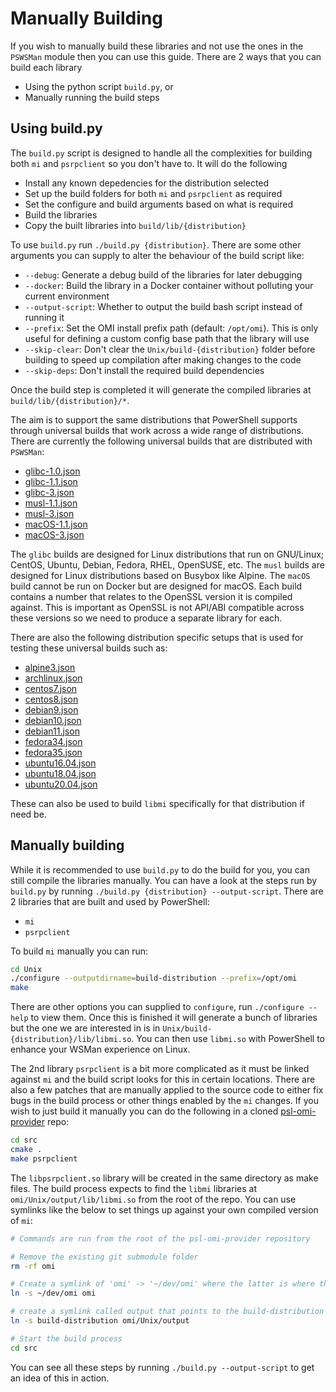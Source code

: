 # Manually Building

If you wish to manually build these libraries and not use the ones in the `PSWSMan` module then you can use this guide.
There are 2 ways that you can build each library

+ Using the python script `build.py`, or
+ Manually running the build steps

## Using build.py

The `build.py` script is designed to handle all the complexities for building both `mi` and `psrpclient` so you don't have to.
It will do the following

+ Install any known depedencies for the distribution selected
+ Set up the build folders for both `mi` and `psrpclient` as required
+ Set the configure and build arguments based on what is required
+ Build the libraries
+ Copy the built libraries into `build/lib/{distribution}`

To use `build.py` run `./build.py {distribution}`.
There are some other arguments you can supply to alter the behaviour of the build script like:

+ `--debug`: Generate a debug build of the libraries for later debugging
+ `--docker`: Build the library in a Docker container without polluting your current environment
+ `--output-script`: Whether to output the build bash script instead of running it
+ `--prefix`: Set the OMI install prefix path (default: `/opt/omi`). This is only useful for defining a custom config base path that the library will use
+ `--skip-clear`: Don't clear the `Unix/build-{distribution}` folder before building to speed up compilation after making changes to the code
+ `--skip-deps`: Don't install the required build dependencies

Once the build step is completed it will generate the compiled libraries at `build/lib/{distribution}/*`.

The aim is to support the same distributions that PowerShell supports through universal builds that work across a wide range of distributions.
There are currently the following universal builds that are distributed with `PSWSMan`:

+ [glibc-1.0.json](../distribution_meta/glibc-1.0.json)
+ [glibc-1.1.json](../distribution_meta/glibc-1.1.json)
+ [glibc-3.json](../distribution_meta/glibc-3.json)
+ [musl-1.1.json](../distribution_meta/musl-1.1.json)
+ [musl-3.json](../distribution_meta/musl-3.json)
+ [macOS-1.1.json](../distribution_meta/macOS-1.1.json)
+ [macOS-3.json](../distribution_meta/macOS-3.json)

The `glibc` builds are designed for Linux distributions that run on GNU/Linux; CentOS, Ubuntu, Debian, Fedora, RHEL, OpenSUSE, etc.
The `musl` builds are designed for Linux distributions based on Busybox like Alpine.
The `macOS` build cannot be run on Docker but are designed for macOS.
Each build contains a number that relates to the OpenSSL version it is compiled against.
This is important as OpenSSL is not API/ABI compatible across these versions so we need to produce a separate library for each.

There are also the following distribution specific setups that is used for testing these universal builds such as:

+ [alpine3.json](../distribution_meta/alpine3.json)
+ [archlinux.json](../distribution_meta/archlinux.json)
+ [centos7.json](../distribution_meta/centos7.json)
+ [centos8.json](../distribution_meta/centos8.json)
+ [debian9.json](../distribution_meta/debian9.json)
+ [debian10.json](../distribution_meta/debian10.json)
+ [debian11.json](../distribution_meta/debian11.json)
+ [fedora34.json](../distribution_meta/fedora34.json)
+ [fedora35.json](../distribution_meta/fedora35.json)
+ [ubuntu16.04.json](../distribution_meta/ubuntu16.04.json)
+ [ubuntu18.04.json](../distribution_meta/ubuntu18.04.json)
+ [ubuntu20.04.json](../distribution_meta/ubuntu20.04.json)

These can also be used to build `libmi` specifically for that distribution if need be.

## Manually building

While it is recommended to use `build.py` to do the build for you, you can still compile the libraries manually.
You can have a look at the steps run by `build.py` by running `./build.py {distribution} --output-script`.
There are 2 libraries that are built and used by PowerShell:

+ `mi`
+ `psrpclient`

To build `mi` manually you can run:

```bash
cd Unix
./configure --outputdirname=build-distribution --prefix=/opt/omi
make
```

There are other options you can supplied to `configure`, run `./configure --help` to view them.
Once this is finished it will generate a bunch of libraries but the one we are interested in is in `Unix/build-{distribution}/lib/libmi.so`.
You can then use `libmi.so` with PowerShell to enhance your WSMan experience on Linux.

The 2nd library `psrpclient` is a bit more complicated as it must be linked against `mi` and the build script looks for this in certain locations.
There are also a few patches that are manually applied to the source code to either fix bugs in the build process or other things enabled by the `mi` changes.
If you wish to just build it manually you can do the following in a cloned [psl-omi-provider](https://github.com/PowerShell/psl-omi-provider.git) repo:

```bash
cd src
cmake .
make psrpclient
```

The `libpsrpclient.so` library will be created in the same directory as make files.
The build process expects to find the `libmi` libraries at `omi/Unix/output/lib/libmi.so` from the root of the repo.
You can use symlinks like the below to set things up against your own compiled version of `mi`:

```bash
# Commands are run from the root of the psl-omi-provider repository

# Remove the existing git submodule folder
rm -rf omi

# Create a symlink of 'omi' -> '~/dev/omi' where the latter is where the omi repo has been checked out to
ln -s ~/dev/omi omi

# create a symlink called output that points to the build-distribution distribution that we want to link against
ln -s build-distribution omi/Unix/output

# Start the build process
cd src
```

You can see all these steps by running `./build.py --output-script` to get an idea of this in action.
